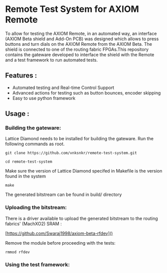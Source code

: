 # Remote Test System for AXIOM Remote

To allow for testing the AXIOM Remote, in an automated way, an interface (AXIOM Beta shield and Add-On PCB) was designed which allows to press buttons and turn dials on the AXIOM Remote from the AXIOM Beta. The shield is connected to one of the routing fabric FPGAs.This repository contains the gateware developed to interface the shield with the Remote and a test framework to run automated tests.

## Features :

* Automated testing and Real-time Control Support
* Advanced actions for testing such as button bounces, encoder skipping
* Easy to use python framework

## Usage :

### Building the gateware:

Lattice Diamond needs to be installed for building the gateware. Run the following commands as root.

```
git clone https://github.com/vnksnkr/remote-test-system.git
```

```
cd remote-test-system
```

Make sure the version of Lattice Diamond specifed in Makefile is the version found in the system

```
make
```

The generated bitstream can be found in build/ directory

### Uploading the bitstream:

There is a driver available to upload the generated bitstream to the  routing fabrics' (MachXO2) SRAM :

[https://github.com/Swaraj1998/axiom-beta-rfdev]()

Remove the module before proceeding with the tests:

```
rmmod rfdev
```

### Using the test framework:
